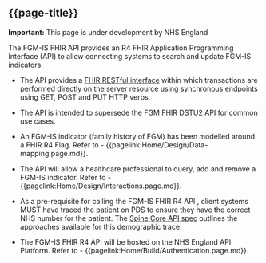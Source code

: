 ## {{page-title}}

  <div markdown="span" class="alert alert-warning" role="alert"><i class="fas fa-exclamation-triangle"></i><b> Important:</b> This page is under development by NHS England</div>

The FGM-IS FHIR API provides an R4 FHIR Application Programming Interface (API) to allow connecting systems to search and update FGM-IS indicators.

- The API provides a [FHIR RESTful interface](https://hl7.org/fhir/R4/http.html) within which transactions are performed directly on the server resource using synchronous endpoints using GET, POST and PUT HTTP verbs.

- The API is intended to supersede the FGM FHIR DSTU2 API for common use cases.

- An FGM-IS indicator (family history of FGM) has been modelled around a FHIR R4 Flag. Refer to - {{pagelink:Home/Design/Data-mapping.page.md}}. 

- The API will allow a healthcare professional to query, add and remove a FGM-IS indicator. Refer to - {{pagelink:Home/Design/Interactions.page.md}}. 

- As a pre-requisite for calling the FGM-IS FHIR R4 API , client systems MUST have traced the patient on PDS to ensure they have the correct NHS number for the patient. The <a href='https://developer.nhs.uk/apis/spine-core/pds_overview.html'>Spine Core API spec</a> outlines the approaches available for this demographic trace.

- The FGM-IS FHIR R4 API will be hosted on the NHS England API Platform. Refer to - {{pagelink:Home/Build/Authentication.page.md}}. 
